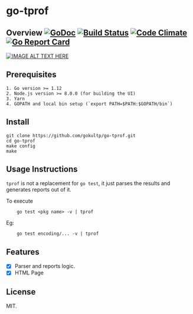 # go-tprof

## Overview [![GoDoc](https://godoc.org/github.com/gokultp/go-tprof?status.svg)](https://godoc.org/github.com/gokultp/go-tprof) [![Build Status](https://travis-ci.org/gokultp/go-tprof.svg?branch=master)](https://travis-ci.org/gokultp/go-tprof) [![Code Climate](https://codeclimate.com/github/gokultp/go-tprof/badges/gpa.svg)](https://codeclimate.com/github/gokultp/go-tprof) [![Go Report Card](https://goreportcard.com/badge/github.com/gokultp/go-tprof)](https://goreportcard.com/report/github.com/gokultp/go-tprof)


[![IMAGE ALT TEXT HERE](https://img.youtube.com/vi/4lzqb0Nic2k/0.jpg)](https://www.youtube.com/watch?v=4lzqb0Nic2k)

## Prerequisites
    1. Go version >= 1.12 
    2. Node.js version >= 8.0.0 (for building the UI)
    3. Yarn
    4. GOPATH and local bin setup (`export PATH=$PATH:$GOPATH/bin`)
## Install


```
git clone https://github.com/gokultp/go-tprof.git
cd go-tprof
make config
make
```

## Usage Instructions

`tprof` is not a replacement for `go test`, it just parses the results and generates reports out of it.

To execute

```
    go test <pkg name> -v | tprof
```

Eg:
```
    go test encoding/... -v | tprof
```


## Features

- [x] Parser and reports logic.
- [x] HTML Page

## License

MIT.
